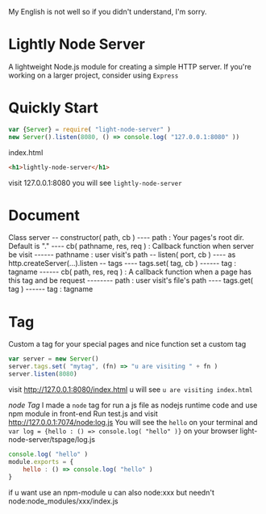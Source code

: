 My English is not well so if you didn't understand, I'm sorry.
# Lightly Node Server
A lightweight Node.js module for creating a simple HTTP server. If you're working on a larger project, consider using `Express`
# Quickly Start
```js
var {Server} = require( "light-node-server" )
new Server().listen(8080, () => console.log( "127.0.0.1:8080" ))
```
index.html
```html
<h1>lightly-node-server</h1>
```
visit 127.0.0.1:8080 you will see `lightly-node-server`
# Document
Class server
-- constructor( path, cb )
---- path : Your pages's root dir. Default is "."
---- cb( pathname, res, req ) : Callback function when server be visit
------ pathname : user visit's path
-- listen( port, cb )
---- as http.createServer(...).listen
-- tags
---- tags.set( tag, cb )
------ tag : tagname
------ cb( path, res, req ) : A callback function when a page has this tag and be request
-------- path : user visit's file's path
---- tags.get( tag )
------ tag : tagname
# Tag
Custom a tag for your special pages and nice function
set a custom tag
```js
var server = new Server()
server.tags.set( "mytag", (fn) => "u are visiting " + fn )
server.listen(8080)
```
visit http://127.0.0.1:8080/index.html
u will see `u are visiting index.html`

*node Tag*
I made a `node` tag for run a js file as nodejs runtime code and use npm module in front-end
Run test.js and visit http://127.0.0.1:7074/node:log.js
You will see the `hello` on your terminal and `var log = {hello : () => console.log( "hello" )}` on your browser
light-node-server/tspage/log.js
```js
console.log( "hello" )
module.exports = {
    hello : () => console.log( "hello" )
}
```
if u want use an npm-module u can also node:xxx but needn't node:node_modules/xxx/index.js

